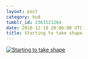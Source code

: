 ```yaml
---
layout: post
category: kod
tumblr_id: 2363521264
date: 2010-12-18 20:06:00 UTC
title: Starting to take shape
---
```


[![Starting to take shape](http://distillery.s3.amazonaws.com/media/2010/12/18/0e9e079cd037491092ba0cb45d0e1ec4_7.jpg)](http://instagr.am/p/m49y/)